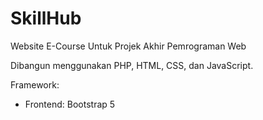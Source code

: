 # SkillHub

Website E-Course Untuk Projek Akhir Pemrograman Web

Dibangun menggunakan PHP, HTML, CSS, dan JavaScript.

Framework:
- Frontend: Bootstrap 5
